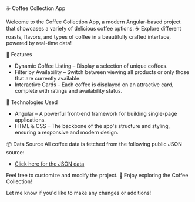 ☕️ Coffee Collection App

Welcome to the Coffee Collection App, a modern Angular-based project that showcases a variety of delicious coffee options. ☕ Explore different roasts, flavors, and types of coffee in a beautifully crafted interface, powered by real-time data!

🌟 Features
* Dynamic Coffee Listing – Display a selection of unique coffees.
* Filter by Availability – Switch between viewing all products or only those that are currently available.
* Interactive Cards – Each coffee is displayed on an attractive card, complete with ratings and availability status.
  
🚀 Technologies Used
* Angular – A powerful front-end framework for building single-page applications.
* HTML & CSS – The backbone of the app's structure and styling, ensuring a responsive and modern design.
  
📦 Data Source
All coffee data is fetched from the following public JSON source:
* [Click here for the JSON data](https://raw.githubusercontent.com/devchallenges-io/web-project-ideas/main/front-end-projects/data/simple-coffee-listing-data.json)

Feel free to customize and modify the project. 🍵 Enjoy exploring the Coffee Collection!

Let me know if you'd like to make any changes or additions!

